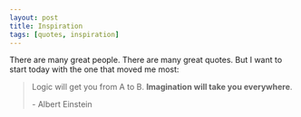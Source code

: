 ```yaml
---
layout: post
title: Inspiration
tags: [quotes, inspiration]
---
```


<p>There are many great people. There are many great quotes. But I want to start today with the one that moved me most:<p>
<blockquote>
  <p>Logic will get you from A to B. <strong>Imagination will take you everywhere</strong>.</p>
  <p>- Albert Einstein</p>
</blockquote>

